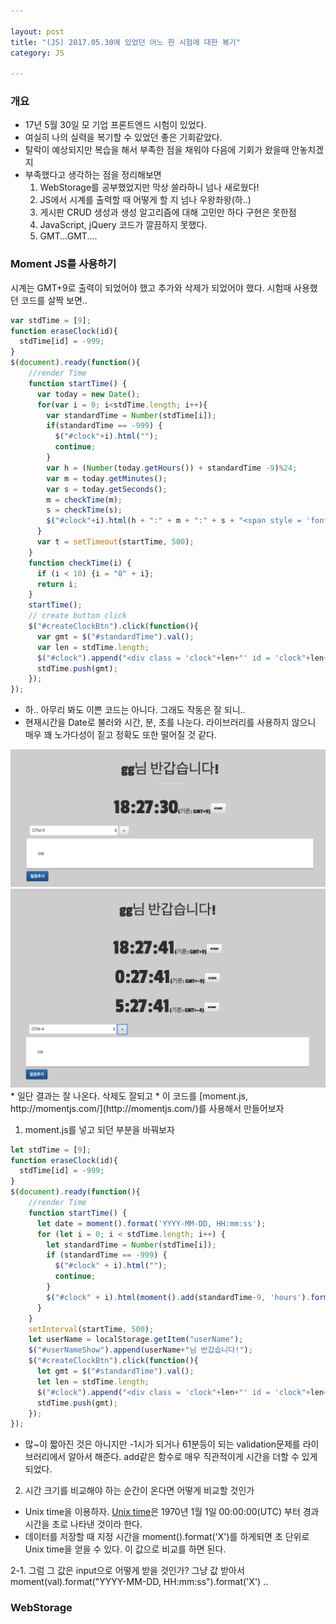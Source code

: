 ```yaml
---

layout: post
title: "(JS) 2017.05.30에 있었던 어느 한 시험에 대한 복기"
category: JS

---
```


### 개요
* 17년 5월 30일 모 기업 프론트엔드 시험이 있었다.
* 여실히 나의 실력을 복기할 수 있었던 좋은 기회같았다.
* 탈락이 예상되지만 복습을 해서 부족한 점을 채워야 다음에 기회가 왔을때 안놓치겠지
* 부족했다고 생각하는 점을 정리해보면
    1. WebStorage를 공부했었지만 막상 쓸라하니 넘나 새로웠다!
    2. JS에서 시계를 출력할 때 어떻게 할 지 넘나 우왕좌왕(하..)
    3. 게시판 CRUD 생성과 생성 알고리즘에 대해 고민만 하다 구현은 못한점
    4. JavaScript, jQuery 코드가 깔끔하지 못했다.
    5. GMT...GMT....

### Moment JS를 사용하기
시계는 GMT+9로 출력이 되었어야 했고 추가와 삭제가 되었어야 했다. 시험때 사용했던 코드를 살짝 보면..

```javascript
var stdTime = [9];
function eraseClock(id){
  stdTime[id] = -999;
}
$(document).ready(function(){
    //render Time
    function startTime() {
      var today = new Date();
      for(var i = 0; i<stdTime.length; i++){
        var standardTime = Number(stdTime[i]);
        if(standardTime == -999) {
          $("#clock"+i).html("");
          continue;
        }
        var h = (Number(today.getHours()) + standardTime -9)%24;
        var m = today.getMinutes();
        var s = today.getSeconds();
        m = checkTime(m);
        s = checkTime(s);
        $("#clock"+i).html(h + ":" + m + ":" + s + "<span style = 'font-size:20px;'>(기준: GMT+"+standardTime+")</span><button id = 'erase"+i+"' class = 'btn btn-default' onClick = 'eraseClock("+i+")'>erase</button>");
      }
      var t = setTimeout(startTime, 500);
    }
    function checkTime(i) {
      if (i < 10) {i = "0" + i};
      return i;
    }
    startTime();
    // create button click
    $("#createClockBtn").click(function(){
      var gmt = $("#standardTime").val();
      var len = stdTime.length;
      $("#clock").append("<div class = 'clock"+len+"' id = 'clock"+len+"'></div>");
      stdTime.push(gmt);
    });
});
```

* 하.. 아무리 봐도 이쁜 코드는 아니다. 그래도 작동은 잘 되니..
* 현재시간을 Date로 불러와 시간, 분, 초를 나눈다. 라이브러리를 사용하지 않으니 매우 꽤 노가다성이 짙고 정확도 또한 떨어질 것 같다.

<img src = '/post_img/201706/02/2.png'/>
<img src = '/post_img/201706/02/3.png'/>
* 일단 결과는 잘 나온다. 삭제도 잘되고
* 이 코드를 [moment.js, http://momentjs.com/](http://momentjs.com/)를 사용해서 만들어보자

1. moment.js를 넣고 되던 부분을 바꿔보자

```javascript
let stdTime = [9];
function eraseClock(id){
  stdTime[id] = -999;
}
$(document).ready(function(){
    //render Time
    function startTime() {
      let date = moment().format('YYYY-MM-DD, HH:mm:ss');
      for (let i = 0; i < stdTime.length; i++) {
        let standardTime = Number(stdTime[i]);
        if (standardTime == -999) {
          $("#clock" + i).html("");
          continue;
        }
        $("#clock" + i).html(moment().add(standardTime-9, 'hours').format('H:mm:ss') + "<span style = 'font-size:20px;'>(기준: GMT+" + standardTime + ")</span><button id = 'erase" + i + "' class = 'btn btn-default' onClick = 'eraseClock(" + i + ")'>erase</button>");
      }
    }
    setInterval(startTime, 500);
    let userName = localStorage.getItem("userName");
    $("#userNameShow").append(userName+"님 반갑습니다!");
    $("#createClockBtn").click(function(){
      let gmt = $("#standardTime").val();
      let len = stdTime.length;
      $("#clock").append("<div class = 'clock"+len+"' id = 'clock"+len+"'></div>");
      stdTime.push(gmt);
    });
});
```

* 많~이 짧아진 것은 아니지만 -1시가 되거나 61분등이 되는 validation문제를 라이브러리에서 알아서 해준다. add같은 함수로 매우 직관적이게 시간을 더할 수 있게 되었다.

2. 시간 크기를 비교해야 하는 순간이 온다면 어떻게 비교할 것인가
* Unix time을 이용하자. [Unix time](https://ko.wikipedia.org/wiki/%EC%9C%A0%EB%8B%89%EC%8A%A4_%EC%8B%9C%EA%B0%84)은 1970년 1월 1일 00:00:00(UTC) 부터 경과시간을 초로 나타낸 것이라 한다.
* 데이터를 저장할 때 지정 시간을 moment().format('X')를 하게되면 초 단위로 Unix time을 얻을 수 있다. 이 값으로 비교를 하면 된다.

2-1. 그럼 그 값은 input으로 어떻게 받을 것인가?
그냥 값 받아서 moment(val).format("YYYY-MM-DD, HH:mm:ss").format('X')
..

### WebStorage


<br/><br/>